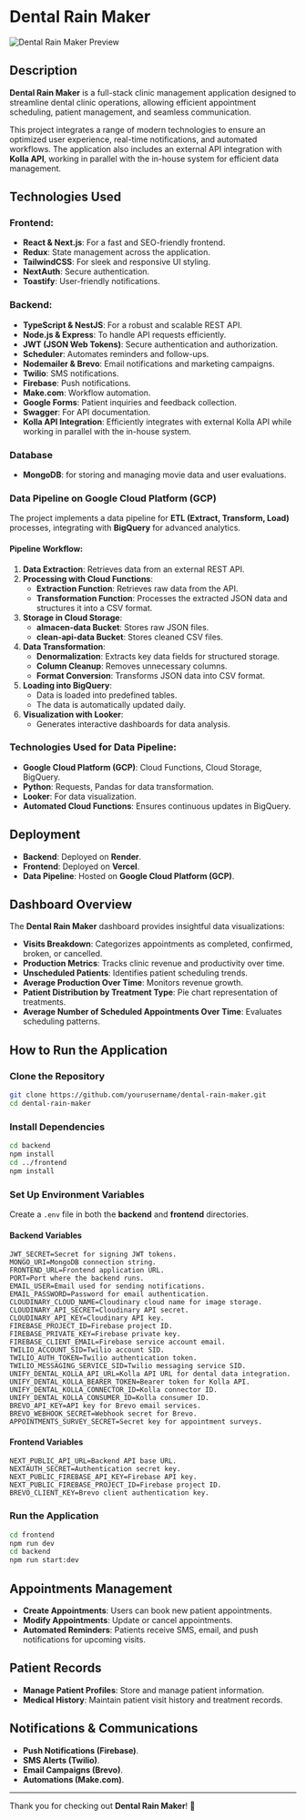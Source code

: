# Dental Rain Maker

![Dental Rain Maker Preview](https://yourimageurl.com/dentalrainmaker.png)

## Description

**Dental Rain Maker** is a full-stack clinic management application designed to streamline dental clinic operations, allowing efficient appointment scheduling, patient management, and seamless communication.

This project integrates a range of modern technologies to ensure an optimized user experience, real-time notifications, and automated workflows. The application also includes an external API integration with **Kolla API**, working in parallel with the in-house system for efficient data management.

## Technologies Used

### Frontend:

- **React & Next.js**: For a fast and SEO-friendly frontend.
- **Redux**: State management across the application.
- **TailwindCSS**: For sleek and responsive UI styling.
- **NextAuth**: Secure authentication.
- **Toastify**: User-friendly notifications.

### Backend:

- **TypeScript & NestJS**: For a robust and scalable REST API.
- **Node.js & Express**: To handle API requests efficiently.
- **JWT (JSON Web Tokens)**: Secure authentication and authorization.
- **Scheduler**: Automates reminders and follow-ups.
- **Nodemailer & Brevo**: Email notifications and marketing campaigns.
- **Twilio**: SMS notifications.
- **Firebase**: Push notifications.
- **Make.com**: Workflow automation.
- **Google Forms**: Patient inquiries and feedback collection.
- **Swagger**: For API documentation.
- **Kolla API Integration**: Efficiently integrates with external Kolla API while working in parallel with the in-house system.

### Database

- **MongoDB**: for storing and managing movie data and user evaluations.

### Data Pipeline on Google Cloud Platform (GCP)

The project implements a data pipeline for **ETL (Extract, Transform, Load)** processes, integrating with **BigQuery** for advanced analytics.

#### **Pipeline Workflow**:

1. **Data Extraction**: Retrieves data from an external REST API.
2. **Processing with Cloud Functions**:
   - **Extraction Function**: Retrieves raw data from the API.
   - **Transformation Function**: Processes the extracted JSON data and structures it into a CSV format.
3. **Storage in Cloud Storage**:
   - **almacen-data Bucket**: Stores raw JSON files.
   - **clean-api-data Bucket**: Stores cleaned CSV files.
4. **Data Transformation**:
   - **Denormalization**: Extracts key data fields for structured storage.
   - **Column Cleanup**: Removes unnecessary columns.
   - **Format Conversion**: Transforms JSON data into CSV format.
5. **Loading into BigQuery**:
   - Data is loaded into predefined tables.
   - The data is automatically updated daily.
6. **Visualization with Looker**:
   - Generates interactive dashboards for data analysis.

### **Technologies Used for Data Pipeline:**

- **Google Cloud Platform (GCP)**: Cloud Functions, Cloud Storage, BigQuery.
- **Python**: Requests, Pandas for data transformation.
- **Looker**: For data visualization.
- **Automated Cloud Functions**: Ensures continuous updates in BigQuery.

## Deployment

- **Backend**: Deployed on **Render**.
- **Frontend**: Deployed on **Vercel**.
- **Data Pipeline**: Hosted on **Google Cloud Platform (GCP)**.

## Dashboard Overview

The **Dental Rain Maker** dashboard provides insightful data visualizations:

- **Visits Breakdown**: Categorizes appointments as completed, confirmed, broken, or cancelled.
- **Production Metrics**: Tracks clinic revenue and productivity over time.
- **Unscheduled Patients**: Identifies patient scheduling trends.
- **Average Production Over Time**: Monitors revenue growth.
- **Patient Distribution by Treatment Type**: Pie chart representation of treatments.
- **Average Number of Scheduled Appointments Over Time**: Evaluates scheduling patterns.

## How to Run the Application

### **Clone the Repository**

```bash
git clone https://github.com/yourusername/dental-rain-maker.git
cd dental-rain-maker
```

### **Install Dependencies**

```bash
cd backend
npm install
cd ../frontend
npm install
```

### **Set Up Environment Variables**

Create a `.env` file in both the **backend** and **frontend** directories.

#### **Backend Variables**

```env
JWT_SECRET=Secret for signing JWT tokens.
MONGO_URI=MongoDB connection string.
FRONTEND_URL=Frontend application URL.
PORT=Port where the backend runs.
EMAIL_USER=Email used for sending notifications.
EMAIL_PASSWORD=Password for email authentication.
CLOUDINARY_CLOUD_NAME=Cloudinary cloud name for image storage.
CLOUDINARY_API_SECRET=Cloudinary API secret.
CLOUDINARY_API_KEY=Cloudinary API key.
FIREBASE_PROJECT_ID=Firebase project ID.
FIREBASE_PRIVATE_KEY=Firebase private key.
FIREBASE_CLIENT_EMAIL=Firebase service account email.
TWILIO_ACCOUNT_SID=Twilio account SID.
TWILIO_AUTH_TOKEN=Twilio authentication token.
TWILIO_MESSAGING_SERVICE_SID=Twilio messaging service SID.
UNIFY_DENTAL_KOLLA_API_URL=Kolla API URL for dental data integration.
UNIFY_DENTAL_KOLLA_BEARER_TOKEN=Bearer token for Kolla API.
UNIFY_DENTAL_KOLLA_CONNECTOR_ID=Kolla connector ID.
UNIFY_DENTAL_KOLLA_CONSUMER_ID=Kolla consumer ID.
BREVO_API_KEY=API key for Brevo email services.
BREVO_WEBHOOK_SECRET=Webhook secret for Brevo.
APPOINTMENTS_SURVEY_SECRET=Secret key for appointment surveys.
```

#### **Frontend Variables**

```env
NEXT_PUBLIC_API_URL=Backend API base URL.
NEXTAUTH_SECRET=Authentication secret key.
NEXT_PUBLIC_FIREBASE_API_KEY=Firebase API key.
NEXT_PUBLIC_FIREBASE_PROJECT_ID=Firebase project ID.
BREVO_CLIENT_KEY=Brevo client authentication key.
```

### **Run the Application**

```bash
cd frontend
npm run dev
cd backend
npm run start:dev
```

## Appointments Management

- **Create Appointments**: Users can book new patient appointments.
- **Modify Appointments**: Update or cancel appointments.
- **Automated Reminders**: Patients receive SMS, email, and push notifications for upcoming visits.

## Patient Records

- **Manage Patient Profiles**: Store and manage patient information.
- **Medical History**: Maintain patient visit history and treatment records.

## Notifications & Communications

- **Push Notifications (Firebase)**.
- **SMS Alerts (Twilio)**.
- **Email Campaigns (Brevo)**.
- **Automations (Make.com)**.

---

Thank you for checking out **Dental Rain Maker**! 🚀
